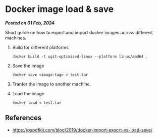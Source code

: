 # Docker image load & save

**_Posted on 01 Feb, 2024_**


Short guide on how to export and import docker images across different machines.

1. Build for different platforms
   ```
   docker build -t ugit-optimized-linux --platform linux/amd64 .
   ```

2. Save the image
   ```
   docker save <image:tag> > test.tar
   ```

3. Tranfer the image to another machine.
4. Load the image
   ```
   docker load < test.tar
   ```

## References

- https://pspdfkit.com/blog/2019/docker-import-export-vs-load-save/